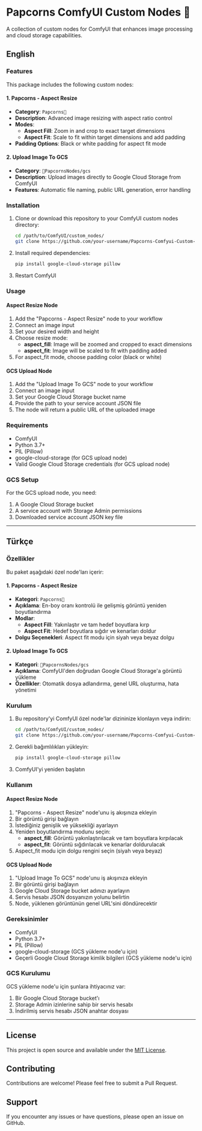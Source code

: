 # Papcorns ComfyUI Custom Nodes 🍿

A collection of custom nodes for ComfyUI that enhances image processing and cloud storage capabilities.

## English

### Features

This package includes the following custom nodes:

#### 1. **Papcorns - Aspect Resize**
- **Category**: `Papcorns🍿`
- **Description**: Advanced image resizing with aspect ratio control
- **Modes**:
  - **Aspect Fill**: Zoom in and crop to exact target dimensions
  - **Aspect Fit**: Scale to fit within target dimensions and add padding
- **Padding Options**: Black or white padding for aspect fit mode

#### 2. **Upload Image To GCS**
- **Category**: `🍿PapcornsNodes/gcs`
- **Description**: Upload images directly to Google Cloud Storage from ComfyUI
- **Features**: Automatic file naming, public URL generation, error handling

### Installation

1. Clone or download this repository to your ComfyUI custom nodes directory:
   ```bash
   cd /path/to/ComfyUI/custom_nodes/
   git clone https://github.com/your-username/Papcorns-Comfyui-Custom-Nodes.git
   ```

2. Install required dependencies:
   ```bash
   pip install google-cloud-storage pillow
   ```

3. Restart ComfyUI

### Usage

#### Aspect Resize Node
1. Add the "Papcorns - Aspect Resize" node to your workflow
2. Connect an image input
3. Set your desired width and height
4. Choose resize mode:
   - **aspect_fill**: Image will be zoomed and cropped to exact dimensions
   - **aspect_fit**: Image will be scaled to fit with padding added
5. For aspect_fit mode, choose padding color (black or white)

#### GCS Upload Node
1. Add the "Upload Image To GCS" node to your workflow
2. Connect an image input
3. Set your Google Cloud Storage bucket name
4. Provide the path to your service account JSON file
5. The node will return a public URL of the uploaded image

### Requirements

- ComfyUI
- Python 3.7+
- PIL (Pillow)
- google-cloud-storage (for GCS upload node)
- Valid Google Cloud Storage credentials (for GCS upload node)

### GCS Setup

For the GCS upload node, you need:
1. A Google Cloud Storage bucket
2. A service account with Storage Admin permissions
3. Downloaded service account JSON key file

---

## Türkçe

### Özellikler

Bu paket aşağıdaki özel node'ları içerir:

#### 1. **Papcorns - Aspect Resize**
- **Kategori**: `Papcorns🍿`
- **Açıklama**: En-boy oranı kontrolü ile gelişmiş görüntü yeniden boyutlandırma
- **Modlar**:
  - **Aspect Fill**: Yakınlaştır ve tam hedef boyutlara kırp
  - **Aspect Fit**: Hedef boyutlara sığdır ve kenarları doldur
- **Dolgu Seçenekleri**: Aspect fit modu için siyah veya beyaz dolgu

#### 2. **Upload Image To GCS**
- **Kategori**: `🍿PapcornsNodes/gcs`
- **Açıklama**: ComfyUI'den doğrudan Google Cloud Storage'a görüntü yükleme
- **Özellikler**: Otomatik dosya adlandırma, genel URL oluşturma, hata yönetimi

### Kurulum

1. Bu repository'yi ComfyUI özel node'lar dizininize klonlayın veya indirin:
   ```bash
   cd /path/to/ComfyUI/custom_nodes/
   git clone https://github.com/your-username/Papcorns-Comfyui-Custom-Nodes.git
   ```

2. Gerekli bağımlılıkları yükleyin:
   ```bash
   pip install google-cloud-storage pillow
   ```

3. ComfyUI'yi yeniden başlatın

### Kullanım

#### Aspect Resize Node
1. "Papcorns - Aspect Resize" node'unu iş akışınıza ekleyin
2. Bir görüntü girişi bağlayın
3. İstediğiniz genişlik ve yüksekliği ayarlayın
4. Yeniden boyutlandırma modunu seçin:
   - **aspect_fill**: Görüntü yakınlaştırılacak ve tam boyutlara kırpılacak
   - **aspect_fit**: Görüntü sığdırılacak ve kenarlar doldurulacak
5. Aspect_fit modu için dolgu rengini seçin (siyah veya beyaz)

#### GCS Upload Node
1. "Upload Image To GCS" node'unu iş akışınıza ekleyin
2. Bir görüntü girişi bağlayın
3. Google Cloud Storage bucket adınızı ayarlayın
4. Servis hesabı JSON dosyanızın yolunu belirtin
5. Node, yüklenen görüntünün genel URL'sini döndürecektir

### Gereksinimler

- ComfyUI
- Python 3.7+
- PIL (Pillow)
- google-cloud-storage (GCS yükleme node'u için)
- Geçerli Google Cloud Storage kimlik bilgileri (GCS yükleme node'u için)

### GCS Kurulumu

GCS yükleme node'u için şunlara ihtiyacınız var:
1. Bir Google Cloud Storage bucket'ı
2. Storage Admin izinlerine sahip bir servis hesabı
3. İndirilmiş servis hesabı JSON anahtar dosyası

---

## License

This project is open source and available under the [MIT License](LICENSE).

## Contributing

Contributions are welcome! Please feel free to submit a Pull Request.

## Support

If you encounter any issues or have questions, please open an issue on GitHub.